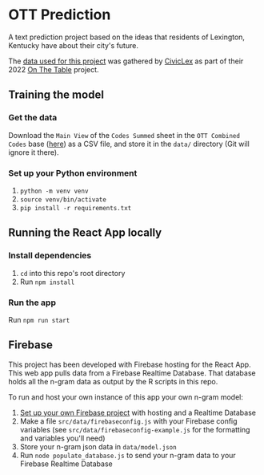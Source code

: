 # OTT Prediction

A text prediction project based on the ideas that residents of Lexington, Kentucky have about their city's future.

The [data used for this project](https://static1.squarespace.com/static/61819f627baf68009186fb50/t/62b236b49282122e7044db59/1655846584979/OTT+Posters+for+Website.pdf) was gathered by [CivicLex](https://www.civiclex.org/) as part of their 2022 [On The Table](https://www.ottlex.org/) project.

## Training the model
### Get the data
Download the `Main View` of the `Codes Summed` sheet in the `OTT Combined Codes` base ([here](https://airtable.com/appp6FXqZn3f9OqZ7/tblCEGDPjQRiqyFKE/viwuISWqMnfkhG1j1?blocks=hide)) as a CSV file, and store it in the `data/` directory (Git will ignore it there).

### Set up your Python environment
1. `python -m venv venv`
1. `source venv/bin/activate`
1. `pip install -r requirements.txt`

## Running the React App locally
### Install dependencies
1. `cd` into this repo's root directory
1. Run `npm install`

### Run the app
Run `npm run start`

## Firebase
This project has been developed with Firebase hosting for the React App. This web app pulls data from a Firebase Realtime Database. That database holds all the n-gram data as output by the R scripts in this repo.

To run and host your own instance of this app your own n-gram model:
1. [Set up your own Firebase project](https://cloud.google.com/firestore/docs/client/get-firebase) with hosting and a Realtime Database
1. Make a file `src/data/firebaseconfig.js` with your Firebase config variables (see `src/data/firebaseconfig-example.js` for the formatting and variables you'll need)
1. Store your n-gram json data in `data/model.json`
1. Run `node populate_database.js` to send your n-gram data to your Firebase Realtime Database
